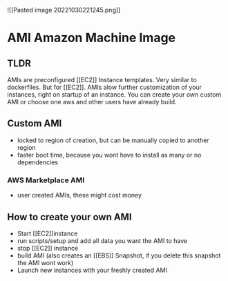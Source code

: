 ![[Pasted image 20221030221245.png]]
# AMI Amazon Machine Image

## TLDR
AMIs are preconfigured [[EC2]] Instance templates. Very similar to dockerfiles. But for [[EC2]]. AMIs alow further customization of your instances, right on startup of an instance. You can create your own custom AMI or choose one aws and other users have already build.

## Custom AMI
-  locked to region of creation, but can be manually copied to another region
- faster boot time, because you wont have to install as many or no dependencies

### AWS Marketplace AMI
- user created AMIs, these might cost money

## How to create your own AMI
- Start [[EC2]]instance
- run scripts/setup and add all data you want the AMI to have
- stop [[EC2]] instance
- build AMI (also creates an [[EBS]] Snapshot, if you delete this snapshot the AMI wont work)
- Launch new instances with your freshly created AMI